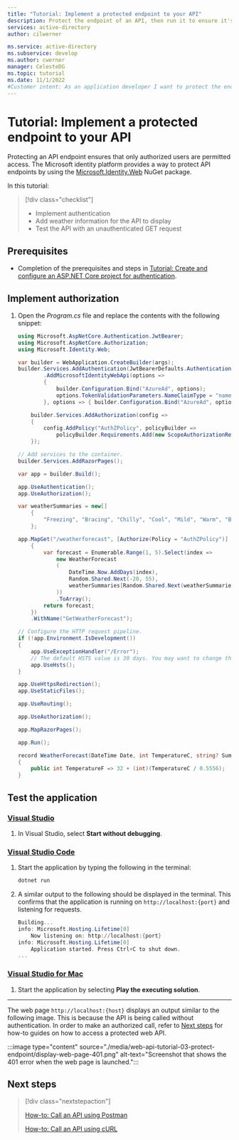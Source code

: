 ```yaml
---
title: "Tutorial: Implement a protected endpoint to your API"
description: Protect the endpoint of an API, then run it to ensure it's listening for HTTP requests.
services: active-directory
author: cilwerner

ms.service: active-directory
ms.subservice: develop
ms.author: cwerner
manager: CelesteDG
ms.topic: tutorial
ms.date: 11/1/2022
#Customer intent: As an application developer I want to protect the endpoint of my API and run it to ensure it is listening for HTTP requests
---
```


# Tutorial: Implement a protected endpoint to your API

Protecting an API endpoint ensures that only authorized users are permitted access. The Microsoft identity platform provides a way to protect API endpoints by using the [Microsoft.Identity.Web](https://www.nuget.org/packages/Microsoft.Identity.Web/) NuGet package.

In this tutorial:

> [!div class="checklist"]
> * Implement authentication
> * Add weather information for the API to display
> * Test the API with an unauthenticated GET request

## Prerequisites

* Completion of the prerequisites and steps in [Tutorial: Create and configure an ASP.NET Core project for authentication](web-api-tutorial-02-prepare-api.md).

## Implement authorization

1. Open the *Program.cs* file and replace the contents with the following snippet:

    ```csharp
    using Microsoft.AspNetCore.Authentication.JwtBearer;
    using Microsoft.AspNetCore.Authorization;
    using Microsoft.Identity.Web;

    var builder = WebApplication.CreateBuilder(args);
    builder.Services.AddAuthentication(JwtBearerDefaults.AuthenticationScheme)
            .AddMicrosoftIdentityWebApi(options =>
            {
                builder.Configuration.Bind("AzureAd", options);
                options.TokenValidationParameters.NameClaimType = "name";
            }, options => { builder.Configuration.Bind("AzureAd", options); });

        builder.Services.AddAuthorization(config =>
        {
            config.AddPolicy("AuthZPolicy", policyBuilder =>
                policyBuilder.Requirements.Add(new ScopeAuthorizationRequirement() { RequiredScopesConfigurationKey = $"AzureAd:Scopes" }));
        });

    // Add services to the container.
    builder.Services.AddRazorPages();

    var app = builder.Build();

    app.UseAuthentication();
    app.UseAuthorization();

    var weatherSummaries = new[]
        {
            "Freezing", "Bracing", "Chilly", "Cool", "Mild", "Warm", "Balmy", "Hot", "Sweltering", "Scorching"
        };

    app.MapGet("/weatherforecast", [Authorize(Policy = "AuthZPolicy")] () =>
        {
            var forecast = Enumerable.Range(1, 5).Select(index =>
                new WeatherForecast
                (
                    DateTime.Now.AddDays(index),
                    Random.Shared.Next(-20, 55),
                    weatherSummaries[Random.Shared.Next(weatherSummaries.Length)]
                ))
                .ToArray();
            return forecast;
        })
        .WithName("GetWeatherForecast");

    // Configure the HTTP request pipeline.
    if (!app.Environment.IsDevelopment())
    {
        app.UseExceptionHandler("/Error");
        // The default HSTS value is 30 days. You may want to change this for production scenarios, see https://aka.ms/aspnetcore-hsts.
        app.UseHsts();
    }

    app.UseHttpsRedirection();
    app.UseStaticFiles();

    app.UseRouting();

    app.UseAuthorization();

    app.MapRazorPages();

    app.Run();

    record WeatherForecast(DateTime Date, int TemperatureC, string? Summary)
    {
        public int TemperatureF => 32 + (int)(TemperatureC / 0.5556);
    } 
    ```

## Test the application

### [Visual Studio](#tab/visual-studio)

1. In Visual Studio, select **Start without debugging**.

### [Visual Studio Code](#tab/visual-studio-code)

1. Start the application by typing the following in the terminal:

    ```powershell
    dotnet run
    ```

1. A similar output to the following should be displayed in the terminal. This confirms that the application is running on `http://localhost:{port}` and listening for requests.

    ```powershell
    Building...
    info: Microsoft.Hosting.Lifetime[0]
        Now listening on: http://localhost:{port}
    info: Microsoft.Hosting.Lifetime[0]
        Application started. Press Ctrl+C to shut down.
    ...
    ```

### [Visual Studio for Mac](#tab/visual-studio-for-mac)

1. Start the application by selecting **Play the executing solution**.
---

The web page `http://localhost:{host}` displays an output similar to the following image. This is because the API is being called without authentication. In order to make an authorized call, refer to [Next steps](#next-steps) for how-to guides on how to access a protected web API.

:::image type="content" source="./media/web-api-tutorial-03-protect-endpoint/display-web-page-401.png" alt-text="Screenshot that shows the 401 error when the web page is launched.":::

## Next steps

> [!div class="nextstepaction"]
> 
> [How-to: Call an API using Postman](howto-call-a-web-api-with-postman.md)
>
> [How-to: Call an API using cURL](howto-call-a-web-api-with-curl.md)
